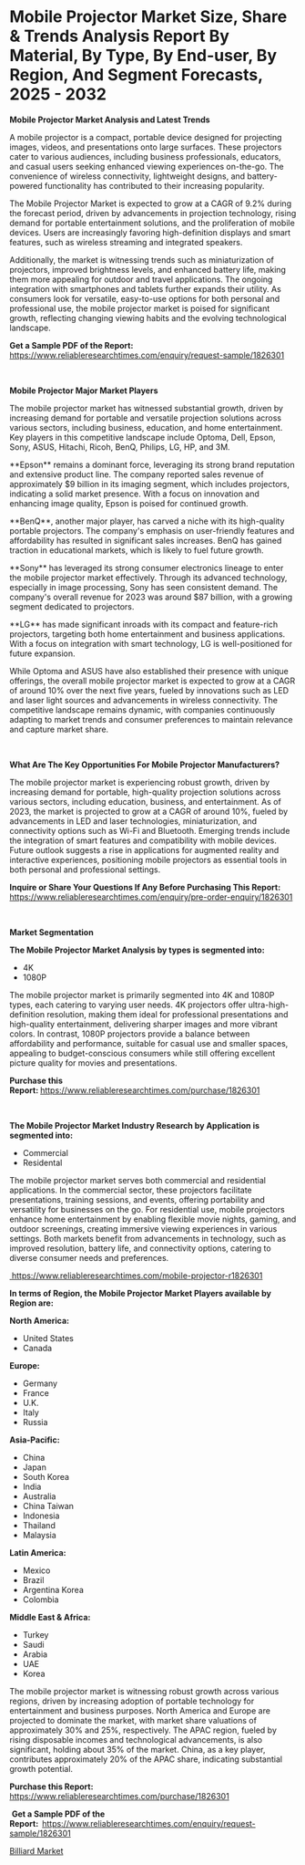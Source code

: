<p><h1>Mobile Projector Market Size, Share & Trends Analysis Report By Material, By Type, By End-user, By Region, And Segment Forecasts, 2025 - 2032</h1></p><p><strong>Mobile Projector Market Analysis and Latest Trends</strong></p>
<p><p>A mobile projector is a compact, portable device designed for projecting images, videos, and presentations onto large surfaces. These projectors cater to various audiences, including business professionals, educators, and casual users seeking enhanced viewing experiences on-the-go. The convenience of wireless connectivity, lightweight designs, and battery-powered functionality has contributed to their increasing popularity.</p><p>The Mobile Projector Market is expected to grow at a CAGR of 9.2% during the forecast period, driven by advancements in projection technology, rising demand for portable entertainment solutions, and the proliferation of mobile devices. Users are increasingly favoring high-definition displays and smart features, such as wireless streaming and integrated speakers.</p><p>Additionally, the market is witnessing trends such as miniaturization of projectors, improved brightness levels, and enhanced battery life, making them more appealing for outdoor and travel applications. The ongoing integration with smartphones and tablets further expands their utility. As consumers look for versatile, easy-to-use options for both personal and professional use, the mobile projector market is poised for significant growth, reflecting changing viewing habits and the evolving technological landscape.</p></p>
<p><strong>Get a Sample PDF of the Report:&nbsp;</strong> <a href="https://www.reliableresearchtimes.com/enquiry/request-sample/1826301?utm_campaign=2033&utm_medium=2&utm_source=Github&utm_content=ia&utm_term=07022025&utm_id=mobile-projector">https://www.reliableresearchtimes.com/enquiry/request-sample/1826301</a></p>
<p>&nbsp;</p>
<p><strong>Mobile Projector Major Market Players</strong></p>
<p><p>The mobile projector market has witnessed substantial growth, driven by increasing demand for portable and versatile projection solutions across various sectors, including business, education, and home entertainment. Key players in this competitive landscape include Optoma, Dell, Epson, Sony, ASUS, Hitachi, Ricoh, BenQ, Philips, LG, HP, and 3M.</p><p>**Epson** remains a dominant force, leveraging its strong brand reputation and extensive product line. The company reported sales revenue of approximately $9 billion in its imaging segment, which includes projectors, indicating a solid market presence. With a focus on innovation and enhancing image quality, Epson is poised for continued growth.</p><p>**BenQ**, another major player, has carved a niche with its high-quality portable projectors. The company's emphasis on user-friendly features and affordability has resulted in significant sales increases. BenQ has gained traction in educational markets, which is likely to fuel future growth.</p><p>**Sony** has leveraged its strong consumer electronics lineage to enter the mobile projector market effectively. Through its advanced technology, especially in image processing, Sony has seen consistent demand. The company's overall revenue for 2023 was around $87 billion, with a growing segment dedicated to projectors.</p><p>**LG** has made significant inroads with its compact and feature-rich projectors, targeting both home entertainment and business applications. With a focus on integration with smart technology, LG is well-positioned for future expansion.</p><p>While Optoma and ASUS have also established their presence with unique offerings, the overall mobile projector market is expected to grow at a CAGR of around 10% over the next five years, fueled by innovations such as LED and laser light sources and advancements in wireless connectivity. The competitive landscape remains dynamic, with companies continuously adapting to market trends and consumer preferences to maintain relevance and capture market share.</p></p>
<p>&nbsp;</p>
<p><strong>What Are The Key Opportunities For Mobile Projector Manufacturers?</strong></p>
<p><p>The mobile projector market is experiencing robust growth, driven by increasing demand for portable, high-quality projection solutions across various sectors, including education, business, and entertainment. As of 2023, the market is projected to grow at a CAGR of around 10%, fueled by advancements in LED and laser technologies, miniaturization, and connectivity options such as Wi-Fi and Bluetooth. Emerging trends include the integration of smart features and compatibility with mobile devices. Future outlook suggests a rise in applications for augmented reality and interactive experiences, positioning mobile projectors as essential tools in both personal and professional settings.</p></p>
<p><strong>Inquire or Share Your Questions If Any Before Purchasing This Report:</strong> <a href="https://www.reliableresearchtimes.com/enquiry/pre-order-enquiry/1826301?utm_campaign=2033&utm_medium=2&utm_source=Github&utm_content=ia&utm_term=07022025&utm_id=mobile-projector">https://www.reliableresearchtimes.com/enquiry/pre-order-enquiry/1826301</a></p>
<p>&nbsp;</p>
<p><strong>Market Segmentation</strong></p>
<p><strong>The Mobile Projector Market Analysis by types is segmented into:</strong></p>
<p><ul><li>4K</li><li>1080P</li></ul></p>
<p><p>The mobile projector market is primarily segmented into 4K and 1080P types, each catering to varying user needs. 4K projectors offer ultra-high-definition resolution, making them ideal for professional presentations and high-quality entertainment, delivering sharper images and more vibrant colors. In contrast, 1080P projectors provide a balance between affordability and performance, suitable for casual use and smaller spaces, appealing to budget-conscious consumers while still offering excellent picture quality for movies and presentations.</p></p>
<p><strong>Purchase this Report:&nbsp;</strong><a href="https://www.reliableresearchtimes.com/purchase/1826301?utm_campaign=2033&utm_medium=2&utm_source=Github&utm_content=ia&utm_term=07022025&utm_id=mobile-projector">https://www.reliableresearchtimes.com/purchase/1826301</a></p>
<p>&nbsp;</p>
<p><strong>The Mobile Projector Market Industry Research by Application is segmented into:</strong></p>
<p><ul><li>Commercial</li><li>Residental</li></ul></p>
<p><p>The mobile projector market serves both commercial and residential applications. In the commercial sector, these projectors facilitate presentations, training sessions, and events, offering portability and versatility for businesses on the go. For residential use, mobile projectors enhance home entertainment by enabling flexible movie nights, gaming, and outdoor screenings, creating immersive viewing experiences in various settings. Both markets benefit from advancements in technology, such as improved resolution, battery life, and connectivity options, catering to diverse consumer needs and preferences.</p></p>
<p><a href="https://www.reliableresearchtimes.com/mobile-projector-r1826301?utm_campaign=2033&utm_medium=2&utm_source=Github&utm_content=ia&utm_term=07022025&utm_id=mobile-projector">&nbsp;https://www.reliableresearchtimes.com/mobile-projector-r1826301</a></p>
<p><strong>In terms of Region, the Mobile Projector Market Players available by Region are:</strong></p>
<p>
    <p> <strong> North America: </strong>
        <ul>
            <li>United States</li>
            <li>Canada</li>
        </ul>
        </p> 
    <p> <strong> Europe: </strong>
        <ul>
            <li>Germany</li>
            <li>France</li>
            <li>U.K.</li>
            <li>Italy</li>
            <li>Russia</li>
        </ul>
        </p> 
    <p> <strong> Asia-Pacific: </strong>
        <ul>
            <li>China</li>
            <li>Japan</li>
            <li>South Korea</li>
            <li>India</li>
            <li>Australia</li>
            <li>China Taiwan</li>
            <li>Indonesia</li>
            <li>Thailand</li>
            <li>Malaysia</li>
        </ul>
        </p> 
    <p> <strong> Latin America: </strong>
        <ul>
            <li>Mexico</li>
            <li>Brazil</li>
            <li>Argentina Korea</li>
            <li>Colombia</li>
        </ul>
        </p> 
    <p> <strong> Middle East & Africa: </strong>
        <ul>
            <li>Turkey</li>
            <li>Saudi</li>
            <li>Arabia</li>
            <li>UAE</li>
            <li>Korea</li>
        </ul>
    </p>
    </p>
<p><p>The mobile projector market is witnessing robust growth across various regions, driven by increasing adoption of portable technology for entertainment and business purposes. North America and Europe are projected to dominate the market, with market share valuations of approximately 30% and 25%, respectively. The APAC region, fueled by rising disposable incomes and technological advancements, is also significant, holding about 35% of the market. China, as a key player, contributes approximately 20% of the APAC share, indicating substantial growth potential.</p></p>
<p><strong>Purchase this Report: </strong><a href="https://www.reliableresearchtimes.com/purchase/1826301?utm_campaign=2033&utm_medium=2&utm_source=Github&utm_content=ia&utm_term=07022025&utm_id=mobile-projector">https://www.reliableresearchtimes.com/purchase/1826301</a></p>
<p>&nbsp;<strong>Get a Sample PDF of the Report:&nbsp;&nbsp;</strong><a href="https://www.reliableresearchtimes.com/enquiry/request-sample/1826301?utm_campaign=2033&utm_medium=2&utm_source=Github&utm_content=ia&utm_term=07022025&utm_id=mobile-projector">https://www.reliableresearchtimes.com/enquiry/request-sample/1826301</a></p>
<p><strong></strong></p>
<p><p><a href="https://github.com/ygfu6u/Market-Research-Report-List-1/blob/main/billiard-market.md?utm_campaign=2033&utm_medium=2&utm_source=Github&utm_content=ia&utm_term=07022025&utm_id=mobile-projector">Billiard Market</a></p></p>